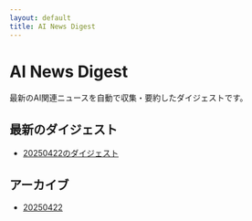 ```yaml
---
layout: default
title: AI News Digest
---
```


# AI News Digest

最新のAI関連ニュースを自動で収集・要約したダイジェストです。

## 最新のダイジェスト

- [20250422のダイジェスト](./archives/digest_20250422.md)

## アーカイブ

- [20250422](./archives/digest_20250422.md)
